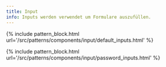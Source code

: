 ```yaml
---
title: Input
info: Inputs werden verwendet um Formulare auszufüllen.
---
```



{% include pattern_block.html url='/src/patterns/components/input/default_inputs.html' %}

{% include pattern_block.html url='/src/patterns/components/input/password_inputs.html' %}